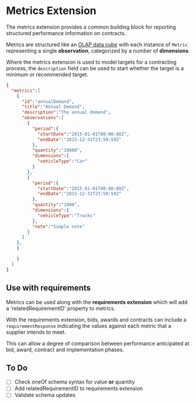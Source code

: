 Metrics Extension
=================

The metrics extension provides a common building block for reporting structured performance information on contracts. 

Metrics are structured like an [OLAP data cube](https://en.wikipedia.org/wiki/OLAP_cube) with each instance of ```Metric``` representing a single **observation**, categorized by a number of **dimensions**.

Where the metrics extension is used to model targets for a contracting process, the ```description``` field can be used to start whether the target is a minimum or recommended target.


```json
{
  "metrics":[
    {
      "id":"annualDemand",
      "title":"Annual Demand",
      "description":"The annual demand",
      "observations":[
        {
          "period":{
            "startDate":"2015-01-01T00:00:00Z",
            "endDate":"2015-12-31T23:59:59Z"
          },
          "quantity":"10000",
          "dimensions":{
            "vehicleType":"Car"
          }
        },
        {
          "period":{
            "startDate":"2015-01-01T00:00:00Z",
            "endDate":"2015-12-31T23:59:59Z"
          },
          "quantity":"1000",
          "dimensions":{
            "vehicleType":"Trucks"
          },
          "note":"Simple note"
        }
      ]
    },
    {

    }
  ]
}
```


## Use with requirements

Metrics can be used along with the **requirements extension** which will add a 'relatedRequirementID' property to metrics. 

With the requirements extension, bids, awards and contracts can include a ```requirementResponse``` indicating the values against each metric that a supplier intends to meet. 

This can allow a degree of comparison between performance anticipated at bid, award, contract and implementation phases.

## To Do

* [ ] Check oneOf schema syntax for value **or** quantity
* [ ] Add relatedRequirementID to requirements extension
* [ ] Validate schema updates